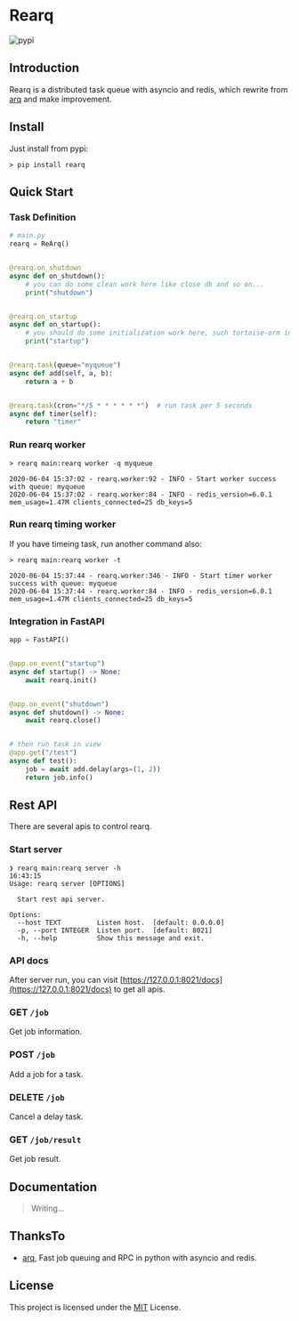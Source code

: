 # Rearq

![pypi](https://img.shields.io/pypi/v/rearq.svg?style=flat)

## Introduction

Rearq is a distributed task queue with asyncio and redis, which rewrite from [arq](https://github.com/samuelcolvin/arq)
and make improvement.

## Install

Just install from pypi:

```shell
> pip install rearq
```

## Quick Start

### Task Definition

```python
# main.py
rearq = ReArq()


@rearq.on_shutdown
async def on_shutdown():
    # you can do some clean work here like close db and so on...
    print("shutdown")


@rearq.on_startup
async def on_startup():
    # you should do some initialization work here, such tortoise-orm init and so on...
    print("startup")


@rearq.task(queue="myqueue")
async def add(self, a, b):
    return a + b


@rearq.task(cron="*/5 * * * * * *")  # run task per 5 seconds
async def timer(self):
    return "timer"
```

### Run rearq worker

```shell
> rearq main:rearq worker -q myqueue
```

```log
2020-06-04 15:37:02 - rearq.worker:92 - INFO - Start worker success with queue: myqueue
2020-06-04 15:37:02 - rearq.worker:84 - INFO - redis_version=6.0.1 mem_usage=1.47M clients_connected=25 db_keys=5
```

### Run rearq timing worker

If you have timeing task, run another command also:

```shell
> rearq main:rearq worker -t
```

```log
2020-06-04 15:37:44 - rearq.worker:346 - INFO - Start timer worker success with queue: myqueue
2020-06-04 15:37:44 - rearq.worker:84 - INFO - redis_version=6.0.1 mem_usage=1.47M clients_connected=25 db_keys=5
```

### Integration in FastAPI

```python
app = FastAPI()


@app.on_event("startup")
async def startup() -> None:
    await rearq.init()


@app.on_event("shutdown")
async def shutdown() -> None:
    await rearq.close()


# then run task in view
@app.get("/test")
async def test():
    job = await add.delay(args=(1, 2))
    return job.info()
```

## Rest API

There are several apis to control rearq.

### Start server

```shell
❯ rearq main:rearq server -h                                                                                                                                                  16:43:15
Usage: rearq server [OPTIONS]

  Start rest api server.

Options:
  --host TEXT         Listen host.  [default: 0.0.0.0]
  -p, --port INTEGER  Listen port.  [default: 8021]
  -h, --help          Show this message and exit.
```

### API docs

After server run, you can visit [https://127.0.0.1:8021/docs](https://127.0.0.1:8021/docs) to get all apis.

### GET `/job`

Get job information.

### POST `/job`

Add a job for a task.

### DELETE `/job`

Cancel a delay task.

### GET `/job/result`

Get job result.

## Documentation

> Writing...

## ThanksTo

- [arq](https://github.com/samuelcolvin/arq), Fast job queuing and RPC in python with asyncio and redis.

## License

This project is licensed under the [MIT](https://github.com/long2ice/rearq/blob/master/LICENSE) License.
